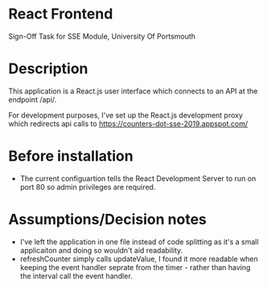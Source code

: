 # React Frontend
Sign-Off Task for SSE Module,  University Of Portsmouth

# Description 
This application is a React.js user interface which connects to an API at the endpoint /api/.

For development purposes, I've set up the React.js development proxy which redirects api calls to https://counters-dot-sse-2019.appspot.com/

# Before installation
- The current configuartion tells the React Development Server to run on port 80 so admin privileges are required.

 

# Assumptions/Decision notes
- I've left the application in one file instead of code splitting as it's a small applicaiton and doing so wouldn't aid readability.
- refreshCounter simply calls updateValue, I found it more readable when keeping the event handler seprate from the timer - rather than having the interval call the event handler.
